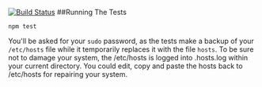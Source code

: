 [![Build Status](https://travis-ci.org/Student007/koa-sub-domain.svg)](https://travis-ci.org/Student007/koa-sub-domain)
##Running The Tests

    npm test

You'll be asked for your `sudo` password, as the tests make a backup of your `/etc/hosts` file while it temporarily replaces it with the file `hosts`.
To be sure not to damage your system, the /etc/hosts is logged into .hosts.log within your current directory. You could edit, copy and paste the hosts back to /etc/hosts for repairing your system.

